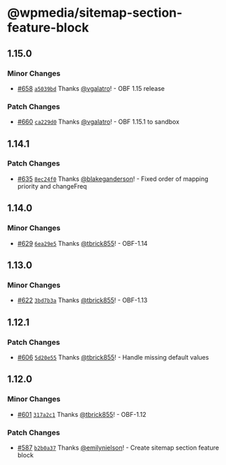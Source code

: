 # @wpmedia/sitemap-section-feature-block

## 1.15.0

### Minor Changes

- [#658](https://github.com/WPMedia/feed-components/pull/658) [`a5039bd`](https://github.com/WPMedia/feed-components/commit/a5039bd9ec2f74f876a3fdf0718e0fbd6c5c05b8) Thanks [@vgalatro](https://github.com/vgalatro)! - OBF 1.15 release

### Patch Changes

- [#660](https://github.com/WPMedia/feed-components/pull/660) [`ca229d0`](https://github.com/WPMedia/feed-components/commit/ca229d0826e865a1ce682812918a2c46980367df) Thanks [@vgalatro](https://github.com/vgalatro)! - OBF 1.15.1 to sandbox

## 1.14.1

### Patch Changes

- [#635](https://github.com/WPMedia/feed-components/pull/635) [`8ec24f0`](https://github.com/WPMedia/feed-components/commit/8ec24f0433204a1017cb5d4b580c6118fae35c7b) Thanks [@blakeganderson](https://github.com/blakeganderson)! - Fixed order of mapping priority and changeFreq

## 1.14.0

### Minor Changes

- [#629](https://github.com/WPMedia/feed-components/pull/629) [`6ea29e5`](https://github.com/WPMedia/feed-components/commit/6ea29e5324f5489407badfe280d15fe5b9fc50a2) Thanks [@tbrick855](https://github.com/tbrick855)! - OBF-1.14

## 1.13.0

### Minor Changes

- [#622](https://github.com/WPMedia/feed-components/pull/622) [`3bd7b3a`](https://github.com/WPMedia/feed-components/commit/3bd7b3a0a8ae15b96fab6574062c96b5ca0af6f7) Thanks [@tbrick855](https://github.com/tbrick855)! - OBF-1.13

## 1.12.1

### Patch Changes

- [#606](https://github.com/WPMedia/feed-components/pull/606) [`5d20e55`](https://github.com/WPMedia/feed-components/commit/5d20e554e63e524d9f4fe6c281744963e901281e) Thanks [@tbrick855](https://github.com/tbrick855)! - Handle missing default values

## 1.12.0

### Minor Changes

- [#601](https://github.com/WPMedia/feed-components/pull/601) [`317a2c1`](https://github.com/WPMedia/feed-components/commit/317a2c125a07699e3ff616d651c712ca8005dc48) Thanks [@tbrick855](https://github.com/tbrick855)! - OBF-1.12

### Patch Changes

- [#587](https://github.com/WPMedia/feed-components/pull/587) [`b2b0a37`](https://github.com/WPMedia/feed-components/commit/b2b0a37f3568ce08cfd88a4d859e454f23cec2c6) Thanks [@emilynielson](https://github.com/emilynielson)! - Create sitemap section feature block
